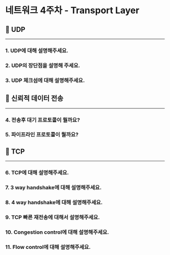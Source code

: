# 네트워크 4주차 - Transport Layer

## 📌 UDP

---

### 1. UDP에 대해 설명해주세요.

### 2. UDP의 장단점을 설명해 주세요.

### 3. UDP 체크섬에 대해 설명해주세요.

## 📌 신뢰적 데이터 전송

---

### 4. 전송후 대기 프로토콜이 뭘까요?

### 5. 파이프라인 프로토콜이 뭘까요?

## 📌 TCP

---

### 6. TCP에 대해 설명해주세요.

### 7. 3 way handshake에 대해 설명해주세요.

### 8. 4 way handshake에 대해 설명해주세요.

### 9. TCP 빠른 재전송에 대해서 설명해주세요.

### 10. Congestion control에 대해 설명해주세요.

### 11. Flow control에 대해 설명해주세요.